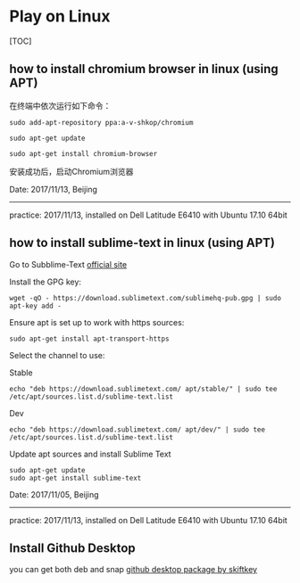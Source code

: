 # Play on Linux

[TOC]

## how to install chromium browser in linux (using APT)

在终端中依次运行如下命令：

```
sudo add-apt-repository ppa:a-v-shkop/chromium

sudo apt-get update

sudo apt-get install chromium-browser
```
安装成功后，启动Chromium浏览器

Date: 2017/11/13, Beijing

---
practice: 2017/11/13, installed on Dell Latitude E6410 with Ubuntu 17.10 64bit

## how to install sublime-text in linux (using APT)

Go to Subblime-Text [official site](https://www.sublimetext.com)

Install the GPG key:

```
wget -qO - https://download.sublimetext.com/sublimehq-pub.gpg | sudo apt-key add -
```

Ensure apt is set up to work with https sources:

```
sudo apt-get install apt-transport-https
```

Select the channel to use:

Stable

```
echo "deb https://download.sublimetext.com/ apt/stable/" | sudo tee /etc/apt/sources.list.d/sublime-text.list
```

Dev

```
echo "deb https://download.sublimetext.com/ apt/dev/" | sudo tee /etc/apt/sources.list.d/sublime-text.list
```

Update apt sources and install Sublime Text

```
sudo apt-get update
sudo apt-get install sublime-text
```

Date: 2017/11/05, Beijing

---
practice: 2017/11/13, installed on Dell Latitude E6410 with Ubuntu 17.10 64bit

## Install Github Desktop

you can get both deb and snap [github desktop package by skiftkey](https://github.com/shiftkey/desktop/releases)